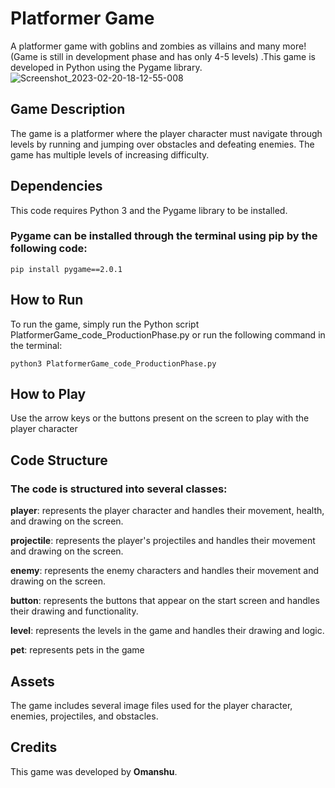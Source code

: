 # Platformer Game
A platformer game with goblins and zombies as villains and many more! (Game is still in development phase and has only 4-5 levels) .This game is developed in Python using the Pygame library.
![Screenshot_2023-02-20-18-12-55-008](https://user-images.githubusercontent.com/114089324/220112583-dca8043f-ee1f-43bd-92c1-b4f54a26a6fb.jpeg)
## Game Description

The game is a platformer where the player character must navigate through levels by running and jumping over obstacles and defeating enemies. The game has multiple levels of increasing difficulty.

## Dependencies

This code requires Python 3 and the Pygame library to be installed.

### Pygame can be installed through the terminal using pip by the following code:
```
pip install pygame==2.0.1
```

## How to Run

To run the game, simply run the Python script PlatformerGame_code_ProductionPhase.py or run the following command in the terminal:
```
python3 PlatformerGame_code_ProductionPhase.py
```

## How to Play

Use the arrow keys or the buttons present on the screen to play with the player character

## Code Structure

### The code is structured into several classes:

**player**: represents the player character and handles their movement, health, and drawing on the screen.

**projectile**: represents the player's projectiles and handles their movement and drawing on the screen.

**enemy**: represents the enemy characters and handles their movement and drawing on the screen.

**button**: represents the buttons that appear on the start screen and handles their drawing and functionality.

**level**: represents the levels in the game and handles their drawing and logic.

**pet**: represents pets in the game

## Assets

The game includes several image files used for the player character, enemies, projectiles, and obstacles.

## Credits

This game was developed by **Omanshu**.
